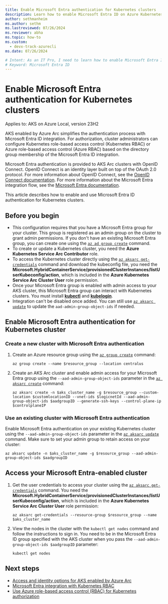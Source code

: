 ```yaml
---
title: Enable Microsoft Entra authentication for Kubernetes clusters
description: Learn how to enable Microsoft Entra ID on Azure Kubernetes Service with kubelogin and authenticate Azure users with credentials or managed roles.
author: sethmanheim
ms.author: sethm 
ms.lastreviewed: 07/26/2024
ms.reviewer: abha
ms.topic: how-to
ms.custom:
  - devx-track-azurecli
ms.date: 07/26/2024

# Intent: As an IT Pro, I need to learn how to enable Microsoft Entra ID authentication for Kubernetes clusters
# Keyword: Microsoft Entra ID
---
```


# Enable Microsoft Entra authentication for Kubernetes clusters

Applies to: AKS on Azure Local, version 23H2

AKS enabled by Azure Arc simplifies the authentication process with Microsoft Entra ID integration. For authorization, cluster administrators can configure Kubernetes role-based access control (Kubernetes RBAC) or Azure role-based access control (Azure RBAC) based on the directory group membership of the Microsoft Entra ID integration.

Microsoft Entra authentication is provided to AKS Arc clusters with OpenID Connect. OpenID Connect is an identity layer built on top of the OAuth 2.0 protocol. For more information about OpenID Connect, see the [OpenID Connect documentation](/entra/identity-platform/v2-protocols-oidc). For more information about the Microsoft Entra integration flow, see the [Microsoft Entra documentation](concepts-security-access-identity.md#microsoft-entra-integration).

This article describes how to enable and use Microsoft Entra ID authentication for Kubernetes clusters.

## Before you begin

- This configuration requires that you have a Microsoft Entra group for your cluster. This group is registered as an admin group on the cluster to grant admin permissions. If you don't have an existing Microsoft Entra group, you can create one using the [`az ad group create`](/cli/azure/ad/group#az_ad_group_create) command.
- To create or update a Kubernetes cluster, you need the **Azure Kubernetes Service Arc Contributor** role.
- To access the Kubernetes cluster directly using the [`az aksarc get-credentials`](/cli/azure/aksarc#az-aksarc-get-credentials) command and download the kubeconfig file, you need the **Microsoft.HybridContainerService/provisionedClusterInstances/listUserKubeconfig/action**, which is included in the **Azure Kubernetes Service Arc Cluster User** role permission.
- Once your Microsoft Entra group is enabled with admin access to your AKS cluster, this Microsoft Entra group can interact with Kubernetes clusters. You must install [**kubectl**](https://kubernetes.io/docs/tasks/tools/) and [**kubelogin**](https://azure.github.io/kubelogin/install.html).
- Integration can't be disabled once added. You can still use [`az aksarc update`](/cli/azure/aksarc#az-aksarc-update) to update the `aad-admin-group-object-ids` if needed.

## Enable Microsoft Entra authentication for Kubernetes cluster

### Create a new cluster with Microsoft Entra authentication

1. Create an Azure resource group using the [`az group create`](/cli/azure/group#az-group-create) command:

   ```azurecli
   az group create --name $resource_group --location centralus
   ```

1. Create an AKS Arc cluster and enable admin access for your Microsoft Entra group using the `--aad-admin-group-object-ids` parameter in the [`az aksarc create`](/cli/azure/aksarc#az-aksarc-create) command:

    ```azurecli
    az aksarc create -n $aks_cluster_name -g $resource_group --custom-location $customlocationID --vnet-ids $logicnetId --aad-admin-group-object-ids $aadgroupID --generate-ssh-keys --control-plane-ip $controlplaneIP
    ```

### Use an existing cluster with Microsoft Entra authentication

Enable Microsoft Entra authentication on your existing Kubernetes cluster using the `--aad-admin-group-object-ids` parameter in the [`az aksarc update`](/cli/azure/aksarc#az-aksarc-update) command. Make sure to set your admin group to retain access on your cluster:

  ```azurecli
  az aksarc update -n $aks_cluster_name -g $resource_group --aad-admin-group-object-ids $aadgroupID
  ```

## Access your Microsoft Entra-enabled cluster

1. Get the user credentials to access your cluster using the [`az aksarc get-credentials`](/cli/azure/aksarc#az-aksarc-get-credentials) command. You need the **Microsoft.HybridContainerService/provisionedClusterInstances/listUserKubeconfig/action**, which is included in the **Azure Kubernetes Service Arc Cluster User** role permission:

   ```azurecli
   az aksarc get-credentials --resource-group $resource_group --name $aks_cluster_name
   ```

1. View the nodes in the cluster with the `kubectl get nodes` command and follow the instructions to sign in. You need to be in the Microsoft Entra ID group specified with the AKS cluster when you pass the `--aad-admin-group-object-ids $aadgroupID` parameter:

   ```azurecli
   kubectl get nodes
   ```

## Next steps

- [Access and identity options for AKS enabled by Azure Arc](concepts-security-access-identity.md)
- [Microsoft Entra integration with Kubernetes RBAC](kubernetes-rbac-23h2.md)
- [Use Azure role-based access control (RBAC) for Kubernetes authorization](azure-rbac-23h2.md)

